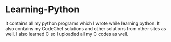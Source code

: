 # Learning-Python
It contains all my python programs which I wrote while learning python.
It also contains my CodeChef solutions and other solutions from other sites as well.
I also learned C so I uploaded all my C codes as well.
